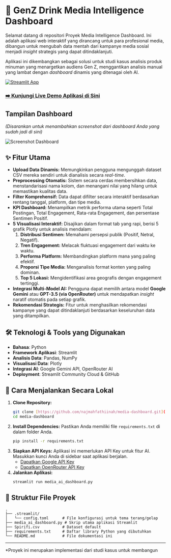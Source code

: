 # 🥤 GenZ Drink Media Intelligence Dashboard

Selamat datang di repositori Proyek Media Intelligence Dashboard. Ini adalah aplikasi web interaktif yang dirancang untuk para profesional media, dibangun untuk mengubah data mentah dari kampanye media sosial menjadi _insight_ strategis yang dapat ditindaklanjuti.

Aplikasi ini dikembangkan sebagai solusi untuk studi kasus analisis produk minuman yang menargetkan audiens Gen Z, menggantikan analisis manual yang lambat dengan _dashboard_ dinamis yang ditenagai oleh AI.

[![Streamlit App](https://static.streamlit.io/badges/streamlit_badge_black_white.svg)](https://1najmahfathiinahr2306164746.streamlit.app/)

### **[➡️ Kunjungi Live Demo Aplikasi di Sini](https://1najmahfathiinahr2306164746.streamlit.app/)**

## Tampilan Dashboard
*(Disarankan untuk menambahkan screenshot dari dashboard Anda yang sudah jadi di sini)*

![Screenshot Dashboard](URL_SCREENSHOT_ANDA)

## ✨ Fitur Utama
- **Upload Data Dinamis:** Memungkinkan pengguna mengunggah dataset CSV mereka sendiri untuk dianalisis secara _real-time_.
- **Preprocessing Otomatis:** Sistem secara cerdas membersihkan data, menstandarisasi nama kolom, dan menangani nilai yang hilang untuk memastikan kualitas data.
- **Filter Komprehensif:** Data dapat difilter secara interaktif berdasarkan rentang tanggal, platform, dan tipe media.
- **KPI Dashboard:** Menampilkan metrik performa utama seperti Total Postingan, Total Engagement, Rata-rata Engagement, dan persentase Sentimen Positif.
- **5 Visualisasi Interaktif:** Disajikan dalam format tab yang rapi, berisi 5 grafik Plotly untuk analisis mendalam:
  1.  **Distribusi Sentimen:** Memahami persepsi publik (Positif, Netral, Negatif).
  2.  **Tren Engagement:** Melacak fluktuasi engagement dari waktu ke waktu.
  3.  **Performa Platform:** Membandingkan platform mana yang paling efektif.
  4.  **Proporsi Tipe Media:** Menganalisis format konten yang paling dominan.
  5.  **Top 5 Lokasi:** Mengidentifikasi area geografis dengan engagement tertinggi.
- **Integrasi Multi-Model AI:** Pengguna dapat memilih antara model **Google Gemini** atau **GPT-3.5 (via OpenRouter)** untuk mendapatkan _insight_ naratif otomatis pada setiap grafik.
- **Rekomendasi Strategis:** Fitur untuk menghasilkan rekomendasi kampanye yang dapat ditindaklanjuti berdasarkan keseluruhan data yang ditampilkan.

## 🛠️ Teknologi & Tools yang Digunakan
- **Bahasa**: Python
- **Framework Aplikasi**: Streamlit
- **Analisis Data**: Pandas, NumPy
- **Visualisasi Data**: Plotly
- **Integrasi AI**: Google Gemini API, OpenRouter AI
- **Deployment**: Streamlit Community Cloud & GitHub

## 🚀 Cara Menjalankan Secara Lokal

1.  **Clone Repository:**
    ```bash
    git clone [https://github.com/najmahfathiinah/media-dashboard.git](https://github.com/najmahfathiinah/media-dashboard.git)
    cd media-dashboard
    ```
2.  **Install Dependencies:**
    Pastikan Anda memiliki file `requirements.txt` di dalam folder Anda.
    ```bash
    pip install -r requirements.txt
    ```
3.  **Siapkan API Keys:**
    Aplikasi ini memerlukan API Key untuk fitur AI. Masukkan kunci Anda di sidebar saat aplikasi berjalan.
    - [Dapatkan Google API Key](https://aistudio.google.com/app/apikey)
    - [Dapatkan OpenRouter API Key](https://openrouter.ai/keys)
4.  **Jalankan Aplikasi:**
    ```bash
    streamlit run media_ai_dashboard.py
    ```

## 📂 Struktur File Proyek
```
.
├── .streamlit/
│   └── config.toml      # File konfigurasi untuk tema terang/gelap
├── media_ai_dashboard.py # Skrip utama aplikasi Streamlit
├── Spirifi.csv          # Dataset default
├── requirements.txt     # Daftar library Python yang dibutuhkan
└── README.md            # File dokumentasi ini
```
---
*Proyek ini merupakan implementasi dari studi kasus untuk membangun
